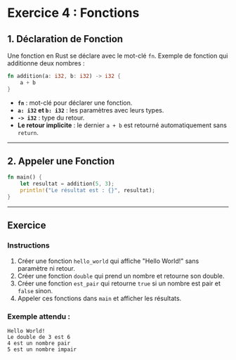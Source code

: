 
# Exercice 4 : Fonctions


## **1. Déclaration de Fonction**

Une fonction en Rust se déclare avec le mot-clé `fn`. Exemple de fonction qui additionne deux nombres :

```rust
fn addition(a: i32, b: i32) -> i32 {
    a + b
}
```

- **`fn`** : mot-clé pour déclarer une fonction.
- **`a: i32` et `b: i32`** : les paramètres avec leurs types.
- **`-> i32`** : type du retour.
- **Le retour implicite** : le dernier `a + b` est retourné automatiquement sans `return`.

---

## **2. Appeler une Fonction**

```rust
fn main() {
    let resultat = addition(5, 3);
    println!("Le résultat est : {}", resultat);
}
```

---

## **Exercice**

### Instructions
1. Créer une fonction `hello_world` qui affiche "Hello World!" sans paramètre ni retour.
2. Créer une fonction `double` qui prend un nombre et retourne son double.
3. Créer une fonction `est_pair` qui retourne `true` si un nombre est pair et `false` sinon.
4. Appeler ces fonctions dans `main` et afficher les résultats.

### Exemple attendu :

```plaintext
Hello World!
Le double de 3 est 6
4 est un nombre pair
5 est un nombre impair
```